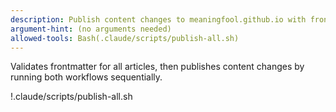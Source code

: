 ```yaml
---
description: Publish content changes to meaningfool.github.io with frontmatter validation
argument-hint: (no arguments needed)
allowed-tools: Bash(.claude/scripts/publish-all.sh)
---
```


Validates frontmatter for all articles, then publishes content changes by running both workflows sequentially.

!.claude/scripts/publish-all.sh